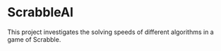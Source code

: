 # ScrabbleAI
This project investigates the solving speeds of different algorithms in a game of Scrabble.

